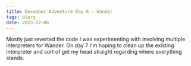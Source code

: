 ```yaml
---
title: December Adventure Day 6 - Wander
tags: blerg
date: 2023-12-06
---
```


Mostly just reverted the code I was experimenting with involving multiple interpreters for Wander.
On day 7 I'm hoping to clean up the existing interpreter and sort of get my head straight regarding where everything stands.